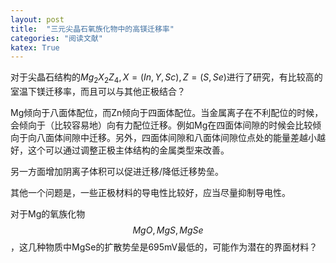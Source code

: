 ```yaml
---
layout: post
title:  "三元尖晶石氧族化物中的高镁迁移率"
categories: "阅读文献"
katex: True
---
```


对于尖晶石结构的$Mg_2X_2Z_4,X=(In,Y,Sc),Z=(S,Se)$进行了研究，有比较高的室温下镁迁移率，而且可以与其他正极结合？

Mg倾向于八面体配位，而Zn倾向于四面体配位。当金属离子在不利配位的时候，会倾向于（比较容易地）向有力配位迁移。例如Mg在四面体间隙的时候会比较倾向于向八面体间隙中迁移。另外，四面体间隙和八面体间隙位点处的能量差越小越好，这个可以通过调整正极主体结构的金属类型来改善。

另一方面增加阴离子体积可以促进迁移/降低迁移势垒。

其他一个问题是，一些正极材料的导电性比较好，应当尽量抑制导电性。

对于Mg的氧族化物$$MgO, MgS,MgSe$$，这几种物质中MgSe的扩散势垒是695mV最低的，可能作为潜在的界面材料？